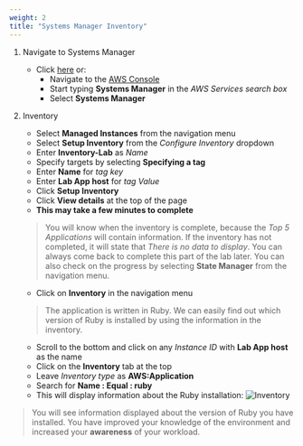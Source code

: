 ```yaml
---
weight: 2
title: "Systems Manager Inventory"
---
```


1. Navigate to Systems Manager
    - Click [here](https://eu-west-1.console.aws.amazon.com/systems-manager/home?region=eu-west-1#) or: 
        - Navigate to the [AWS Console](https://eu-west-1.console.aws.amazon.com/console/home?region=eu-west-1)
        - Start typing **Systems Manager** in the *AWS Services search box*
        - Select **Systems Manager**


1. Inventory

    - Select **Managed Instances** from the navigation menu
    - Select **Setup Inventory** from the *Configure Inventory* dropdown
    - Enter **Inventory-Lab** as *Name*
    - Specify targets by selecting **Specifying a tag**
    - Enter **Name** for *tag key*
    - Enter **Lab App host** for *tag Value*
    - Click **Setup Inventory**
    - Click **View details** at the top of the page
    - **This may take a few minutes to complete**

    > You will know when the inventory is complete, because the *Top 5 Applications* will contain information. If the inventory has not completed, it will state that *There is no data to display*. You can always come back to complete this part of the lab later. You can also check on the progress by selecting **State Manager** from the navigation menu.

    - Click on **Inventory** in the navigation menu

    > The application is written in Ruby. We can easily find out which version of Ruby is installed by using the information in the inventory. 

    - Scroll to the bottom and click on any *Instance ID* with **Lab App host** as the name
    - Click on the **Inventory** tab at the top
    - Leave *Inventory type* as **AWS:Application**
    - Search for **Name : Equal : ruby**
    - This will display information about the Ruby installation:
    ![Inventory](../../images/inventory.png)

> You will see information displayed about the version of Ruby you have installed. You have improved your knowledge of the environment and increased your **awareness** of your workload.